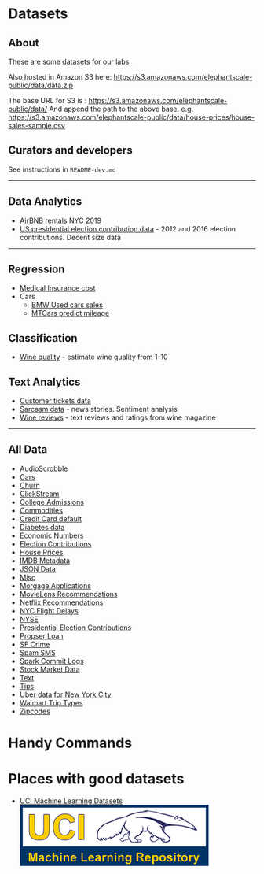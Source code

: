 # Datasets

## About

These are some datasets for our labs.

Also hosted in Amazon S3 here:
https://s3.amazonaws.com/elephantscale-public/data/data.zip

The base URL for S3 is : 
    https://s3.amazonaws.com/elephantscale-public/data/
And append the path to the above base.
e.g.
    https://s3.amazonaws.com/elephantscale-public/data/house-prices/house-sales-sample.csv

## Curators and developers

See instructions in `README-dev.md`

---

## Data Analytics

* [AirBNB rentals NYC 2019](airbnb/AB_NYC_2019.csv)
* [US presidential election contribution data](presidential_election_contribs/README.md) - 2012 and 2016 election contributions.  Decent size data

---

## Regression

* [Medical Insurance cost](medical-insurance-cost/insurance.csv)
* Cars
    - [BMW Used cars sales](cars/bmw_used_car_sales.csv)
	- [MTCars predict mileage](cars/mtcars_header.csv)

## Classification

* [Wine quality](wine-quality/README.md) - estimate wine quality from 1-10

## Text Analytics

* [Customer tickets data](text/customer-tickets-1/README.md)
* [Sarcasm data](text/sarcasm/README.md) - news stories.  Sentiment analysis
* [Wine reviews](wine-reviews/) - text reviews and ratings from wine magazine


---

## All Data

- [AudioScrobble](./audioscrobble/README.md)
- [Cars](./cars/README.md)
- [Churn](./churn/README.md)
- [ClickStream](./click-stream/README.md)
- [College Admissions](./college-admissions/README.md)
- [Commodities](./commodities/README.md)
- [Credit Card default](./credit-card-default/README.md)
- [Diabetes data](diabetes/README.md)
- [Economic Numbers](./econ/README.md)
- [Election Contributions](./election/README.md)
- [House Prices](./house-prices/README.md)
- [IMDB Metadata](./imdb/README.md)
- [JSON Data](./json/README.md)
- [Misc](./misc/README.md)
- [Morgage Applications](./mortgage-applications/README.md)
- [MovieLens Recommendations](./movielens/README.md)
- [Netflix Recommendations](./netflix/README.md)
- [NYC Flight Delays](./nycflights13/README.md)
- [NYSE](./nyse/README.md)
- [Presidential Election Contributions](./presidential_election_contribs/README.md)
- [Propser Loan](./prosper-loan/README.md)
- [SF Crime](./sf-crime/README.md)
- [Spam SMS](./spam/README.md)
- [Spark Commit Logs](./spark-commits/README.md)
- [Stock Market Data](./stocks/README.md)
- [Text](./text/README.md)
- [Tips](./tips/README.md)
- [Uber data for New York City](./uber-nyc/README.md)
- [Walmart Trip Types](./walmart-triptype/README.md)
- [Zipcodes](./zipcodes/README.md)

# Handy Commands

        
   
# Places with good datasets

- [UCI Machine Learning Datasets](https://archive.ics.uci.edu/ml/datasets.html)
![](images/ucilogo.gif)
